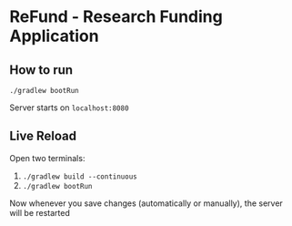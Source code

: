 # ReFund - Research Funding Application

## How to run
`./gradlew bootRun`

Server starts on `localhost:8080`

## Live Reload

Open two terminals:
1) `./gradlew build --continuous`
2) `./gradlew bootRun`

Now whenever you save changes (automatically or manually), the server will be restarted